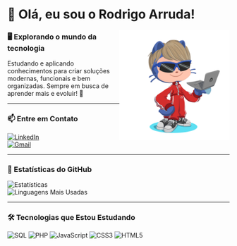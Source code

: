 # 👋 Olá, eu sou o Rodrigo Arruda!

<img src="https://github.com/caique-dev-01/caique-dev-01/blob/main/octocat-1746813890362.png" alt="Minha imagem" width="250" align="right">




### 🖥️ Explorando o mundo da tecnologia  
Estudando e aplicando conhecimentos para criar soluções modernas, funcionais e bem organizadas. Sempre em busca de aprender mais e evoluir! 🚀

---

### 📫 Entre em Contato
[![LinkedIn](https://img.shields.io/badge/LinkedIn-0077B5?style=for-the-badge&logo=linkedin&logoColor=white)](https://linkedin.com/in/rodrigo-arruda)  
[![Gmail](https://img.shields.io/badge/Gmail-D14836?style=for-the-badge&logo=gmail&logoColor=white)](mailto:rodrigo.arruda@email.com)

---

### 🌟 Estatísticas do GitHub
![Estatísticas](https://github-readme-stats.vercel.app/api?username=rodrigo-arruda&show_icons=true&theme=radical)  
![Linguagens Mais Usadas](https://github-readme-stats.vercel.app/api/top-langs/?username=rodrigo-arruda&layout=compact&theme=radical)

---

### 🛠️ Tecnologias que Estou Estudando

![SQL](https://img.shields.io/badge/sql-%23007ACC.svg?style=for-the-badge&logo=postgresql&logoColor=white)
![PHP](https://img.shields.io/badge/php-%23777BB4.svg?style=for-the-badge&logo=php&logoColor=white)
![JavaScript](https://img.shields.io/badge/javascript-%23323330.svg?style=for-the-badge&logo=javascript&logoColor=%23F7DF1E)
![CSS3](https://img.shields.io/badge/css3-%231572B6.svg?style=for-the-badge&logo=css3&logoColor=white)
![HTML5](https://img.shields.io/badge/html5-%23E34F26.svg?style=for-the-badge&logo=html5&logoColor=white)
